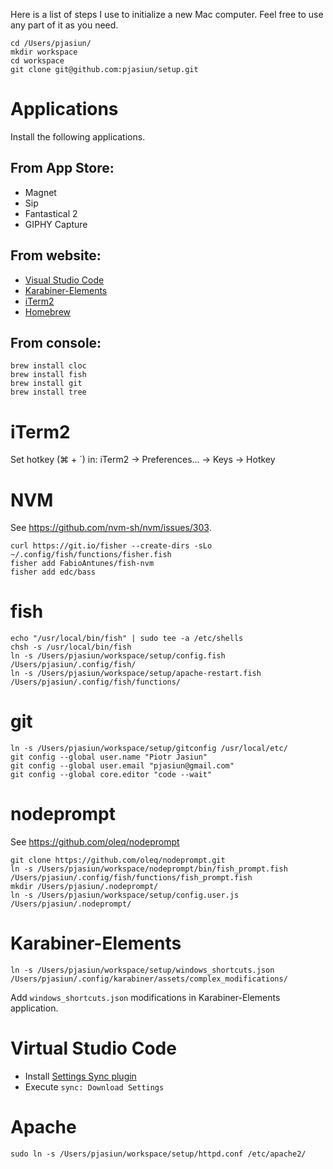 Here is a list of steps I use to initialize a new Mac computer. Feel free to use any part of it as you need.

```
cd /Users/pjasiun/
mkdir workspace
cd workspace
git clone git@github.com:pjasiun/setup.git
```

# Applications

Install the following applications.

## From App Store:

 - Magnet
 - Sip
 - Fantastical 2
 - GIPHY Capture

## From website:

 - [Visual Studio Code](https://code.visualstudio.com/)
 - [Karabiner-Elements](https://pqrs.org/osx/karabiner/)
 - [iTerm2](https://iterm2.com/)
 - [Homebrew](https://brew.sh/)

## From console:

```
brew install cloc
brew install fish
brew install git
brew install tree
```

# iTerm2

Set hotkey (⌘ + `) in: iTerm2 -> Preferences... -> Keys -> Hotkey

# NVM

See https://github.com/nvm-sh/nvm/issues/303.

```
curl https://git.io/fisher --create-dirs -sLo ~/.config/fish/functions/fisher.fish
fisher add FabioAntunes/fish-nvm
fisher add edc/bass
```

# fish

```
echo "/usr/local/bin/fish" | sudo tee -a /etc/shells
chsh -s /usr/local/bin/fish
ln -s /Users/pjasiun/workspace/setup/config.fish /Users/pjasiun/.config/fish/
ln -s /Users/pjasiun/workspace/setup/apache-restart.fish /Users/pjasiun/.config/fish/functions/
```

# git

```
ln -s /Users/pjasiun/workspace/setup/gitconfig /usr/local/etc/
git config --global user.name "Piotr Jasiun"
git config --global user.email "pjasiun@gmail.com"
git config --global core.editor "code --wait"
```

# nodeprompt

See https://github.com/oleq/nodeprompt

```
git clone https://github.com/oleq/nodeprompt.git
ln -s /Users/pjasiun/workspace/nodeprompt/bin/fish_prompt.fish /Users/pjasiun/.config/fish/functions/fish_prompt.fish
mkdir /Users/pjasiun/.nodeprompt/
ln -s /Users/pjasiun/workspace/setup/config.user.js /Users/pjasiun/.nodeprompt/
```

# Karabiner-Elements

```
ln -s /Users/pjasiun/workspace/setup/windows_shortcuts.json /Users/pjasiun/.config/karabiner/assets/complex_modifications/
```

Add `windows_shortcuts.json` modifications in Karabiner-Elements application.

# Virtual Studio Code

- Install [Settings Sync plugin](https://marketplace.visualstudio.com/items?itemName=Shan.code-settings-sync)
- Execute `sync: Download Settings`


# Apache

```
sudo ln -s /Users/pjasiun/workspace/setup/httpd.conf /etc/apache2/
```

